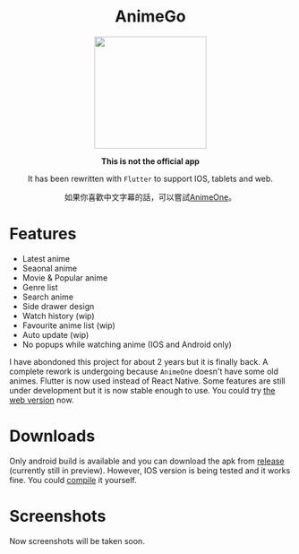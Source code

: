 <div align="center">
<h1>AnimeGo</h1>
<img src="https://raw.githubusercontent.com/HenryQuan/AnimeGo-Re/master/design/logo.png" width="200px" height="200px" />

**This is not the official app**

It has been rewritten with `Flutter` to support IOS, tablets and web.

如果你喜歡中文字幕的話，可以嘗試[AnimeOne](https://github.com/HenryQuan/AnimeOne)。
</div>

# Features
- Latest anime
- Seaonal anime
- Movie & Popular anime
- Genre list
- Search anime
- Side drawer design
- Watch history (wip)
- Favourite anime list (wip)
- Auto update (wip)
- No popups while watching anime (IOS and Android only)

I have abondoned this project for about 2 years but it is finally back. A complete rework is undergoing because `AnimeOne` doesn't have some old animes. Flutter is now used instead of React Native. Some features are still under development but it is now stable enough to use. You could try [the web version](https://henryquan.github.io/AnimeGo-Re) now.

# Downloads
Only android build is available and you can download the apk from [release](https://github.com/HenryQuan/AnimeGo-Re/releases/tag/1.2.0) (currently still in preview). However, IOS version is being tested and it works fine. You could [compile](https://github.com/HenryQuan/AnimeGo-Re/tree/master/AnimeGo/README.md) it yourself.

# Screenshots
<!-- <div>
  <img src="https://raw.githubusercontent.com/HenryQuan/React-Native-GoGoAnime/master/screenshots/UWP/1.PNG" width="200px" height="300px" />
  <img src="https://raw.githubusercontent.com/HenryQuan/React-Native-GoGoAnime/master/screenshots/UWP/2.PNG" width="200px" height="300px" />
  <img src="https://raw.githubusercontent.com/HenryQuan/React-Native-GoGoAnime/master/screenshots/UWP/3.PNG" width="200px" height="300px" />
  <img src="https://raw.githubusercontent.com/HenryQuan/React-Native-GoGoAnime/master/screenshots/UWP/4.PNG" width="200px" height="300px" />
  <img src="https://raw.githubusercontent.com/HenryQuan/React-Native-GoGoAnime/master/screenshots/UWP/5.PNG" width="200px" height="300px" />
  <img src="https://raw.githubusercontent.com/HenryQuan/React-Native-GoGoAnime/master/screenshots/UWP/6.PNG" width="200px" height="300px" />
</div> -->
Now screenshots will be taken soon.
